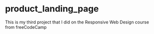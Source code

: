 # product_landing_page
This is my third project that I did on the Responsive Web Design course from freeCodeCamp
